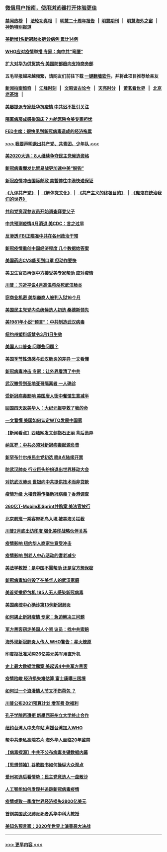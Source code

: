 ### [微信用户指南，使用浏览器打开体验更佳](https://github.com/gfw-breaker/banned-news1/blob/master/indexes/wechat-guide.md?t=0)
#### [禁闻热榜](热点新闻.md?t=0)  &nbsp;&nbsp;|&nbsp;&nbsp; [法轮功真相](https://github.com/gfw-breaker/truth/blob/master/README.md?t=0) &nbsp;&nbsp;|&nbsp;&nbsp; [明慧二十周年报告](https://github.com/gfw-breaker/mh-reports/blob/master/README.md?t=0) &nbsp;&nbsp;|&nbsp;&nbsp;[明慧期刊](https://github.com/gfw-breaker/mh-qikan) &nbsp;&nbsp;|&nbsp;&nbsp; [明慧海外之窗](https://github.com/gfw-breaker/mh-news/blob/master/README.md?t=0) &nbsp;&nbsp;|&nbsp;&nbsp; [神韵特别报道](https://github.com/gfw-breaker/mh-news/blob/master/shenyun.md?t=0)
#### [美新增1名新冠肺炎确诊病例 累计14例](../pages/nsc412/n11864893.md?t=02131244) 
#### [WHO应对疫情举措 专家：向中共“弯腰”](../pages/nsc412/n11864727.md?t=02131244) 
#### [扩大对华为供货禁令 美国防部趋向支持商务部](../pages/nsc412/n11864773.md?t=02131244) 
#### 五毛举报越来越频繁，请网友们前往下载 [一键翻墙软件](https://github.com/gfw-breaker/ssr-accounts)，并将此项目推荐给亲友
#### [新闻拍案惊奇](https://github.com/gfw-breaker/banned-news1/blob/master/pages/link4.md) &nbsp;&nbsp;|&nbsp;&nbsp; [江峰时刻](https://github.com/gfw-breaker/banned-news1/blob/master/pages/link4.md) &nbsp;&nbsp;|&nbsp;&nbsp; [文昭谈古论今](https://github.com/gfw-breaker/banned-news1/blob/master/pages/link4.md) &nbsp;&nbsp;|&nbsp;&nbsp; [天亮时分](https://github.com/gfw-breaker/banned-news1/blob/master/pages/link4.md) &nbsp;&nbsp;|&nbsp;&nbsp; [萧茗看世界](https://github.com/gfw-breaker/banned-news1/blob/master/pages/link4.md) &nbsp;&nbsp;|&nbsp;&nbsp; [北京老茶馆](https://github.com/gfw-breaker/banned-news1/blob/master/pages/link4.md) &nbsp;&nbsp;|&nbsp;&nbsp; 
#### [美屡提派专家赴华抗疫情 中共迟不批引关注](../pages/nsc412/n11864719.md?t=02131244) 
#### [隔离病房成感染温床？方舱医院令美专家担忧](../pages/nsc412/n11864575.md?t=02131244) 
#### [FED主席：很快见到新冠病毒造成的经济拖累](../pages/nsc412/n11864507.md?t=02131244) 
#### [>>> 我要声明退出共产党、共青团、少年队 <<<](https://github.com/begood0513/goodnews/blob/master/quit/letter.md) 
#### [美2020大选：8人继续争夺民主党候选资格](../pages/nsc412/n11864327.md?t=02131244) 
#### [新冠病毒爆发比贸易战更加速中美“脱钩”](../pages/nsc412/n11864470.md?t=02131244) 
#### [新冠疫情冲击国际邮政 美暂停往中港快递保证](../pages/nsc412/n11864207.md?t=02131244) 
#### [《九评共产党》](https://github.com/begood0513/9ping.md/blob/master/README.md) &nbsp;|&nbsp; [《解体党文化》](../../../../jtdwh.md/blob/master/README.md)  &nbsp;|&nbsp; [《共产主义的终极目的》](../../../../gczydzjmd.md/blob/master/README.md) &nbsp;|&nbsp; [《魔鬼在统治我们的世界》](../../../../mgztzwmdsj.md/blob/master/README.md) 
#### [共和党资深参议员开始调查拜登父子](../pages/nsc412/n11863984.md?t=02131244) 
#### [中共预测疫情4月消退 美CDC：言之过早](../pages/nsc412/n11864310.md?t=02131244) 
#### [反渗透 FBI正瞄准中共在各州政治干预](../pages/nsc412/n11864300.md?t=02131244) 
#### [新冠疫情重创中国经济程度 几个数据给答案](../pages/nsc412/n11864203.md?t=02131244) 
#### [美国药店CVS能买到口罩 但动作要快](../pages/nsc412/n11862438.md?t=02131244) 
#### [美卫生官员再促中方接受美专家帮助 应对疫情](../pages/nsc412/n11864043.md?t=02131244) 
#### [川普：习近平说4月高温将杀死武汉肺炎](../pages/nsc412/n11860814.md?t=02131244) 
#### [窃商业机密 美华裔商人被判入狱16个月](../pages/nsc412/n11863911.md?t=02131244) 
#### [美国民主党党内总统候选人初选 桑德斯领先](../pages/nsc412/n11863475.md?t=02131244) 
#### [美1981年小说“预言”：中共制造武汉病毒](../pages/nsc412/n11863306.md?t=02131244) 
#### [纽约州塑料袋禁令3月1日生效](../pages/nsc412/n11862832.md?t=02131244) 
#### [美国人口普查  问哪些问题？](../pages/nsc412/n11862808.md?t=02131244) 
#### [美国季节性流感与武汉肺炎的差异 一文看懂](../pages/nsc412/n11862428.md?t=02131244) 
#### [新冠病毒冲击 专家：让外界看清了中共](../pages/nsc412/n11862280.md?t=02131244) 
#### [武汉撤侨到圣地亚哥隔离者 一人确诊](../pages/nsc412/n11862460.md?t=02131244) 
#### [受新冠病毒影响 美国唐人街中餐馆生意减半](../pages/nsc412/n11861940.md?t=02131244) 
#### [回国四天返美华人：大纪元报导救了我的命](../pages/nsc412/n11862181.md?t=02131244) 
#### [一文看懂 美国如何认定WTO发展中国家](../pages/nsc412/n11862051.md?t=02131244) 
#### [【新闻看点】西陆网发文剑指石正丽 背后诡异](../pages/nsc412/n11861792.md?t=02131244) 
#### [纳瓦罗：中共必须对新冠病毒起源负责](../pages/nsc412/n11861810.md?t=02131244) 
#### [新罕布什尔州民主党初选 晚8点陆续开票](../pages/nsc412/n11861872.md?t=02131244) 
#### [防武汉肺炎 行业巨头纷纷退出世界移动大会](../pages/nsc412/n11861795.md?t=02131244) 
#### [对抗武汉肺炎 世银向中共提供技术而非贷款](../pages/nsc412/n11861652.md?t=02131244) 
#### [疫情升级 大楼粪渠传播新冠病毒？香港调查](../pages/nsc412/n11861556.md?t=02131244) 
#### [260亿T-Mobile和Sprint并购案 美法官放行](../pages/nsc412/n11861511.md?t=02131244) 
#### [北京航班一乘客带死鸟入境 被美海关拦截](../pages/nsc412/n11861317.md?t=02131244) 
#### [川普2月底出访印度 强化美印战略伙伴关系](../pages/nsc412/n11860557.md?t=02131244) 
#### [疫情影响  纽约华人商家生意受冲击](../pages/nsc412/n11860284.md?t=02131244) 
#### [疫情影响  到老人中心活动的耆老减少](../pages/nsc412/n11860199.md?t=02131244) 
#### [美法学教授：是中国不需帮助 还是官方想保密](../pages/nsc412/n11859492.md?t=02131244) 
#### [新冠病毒如何毁了在美华人的武汉家庭](../pages/nsc412/n11859524.md?t=02131244) 
#### [美首架撤侨包机 195人无人感染新冠病毒](../pages/nsc412/n11859908.md?t=02131244) 
#### [美国疾控中心确诊第13例新冠肺炎](../pages/nsc412/n11859966.md?t=02131244) 
#### [如何遏止新冠疫情 专家：急迫解决三问题](../pages/nsc412/n11859685.md?t=02131244) 
#### [军方黑客窃走美国人个资 议员：找中共索赔](../pages/nsc412/n11859371.md?t=02131244) 
#### [海外现新冠肺炎人传人 WHO警告：星火燎原](../pages/nsc412/n11859252.md?t=02131244) 
#### [印度拟批准采购26亿美元美军用直升机](../pages/nsc412/n11859143.md?t=02131244) 
#### [史上最大数据泄露案 美起诉4中共军方黑客](../pages/nsc412/n11859115.md?t=02131244) 
#### [疫情险峻 经济损失难估算 富士康曝三困境](../pages/nsc412/n11859120.md?t=02131244) 
#### [如何过一个浪漫情人节又不伤荷包 ？](../pages/nsc412/n11858969.md?t=02131244) 
#### [川普公布2021预算计划 增军费 砍福利](../pages/nsc412/n11859012.md?t=02131244) 
#### [孔子学院再遭拒 新墨西哥州立大学终止合作](../pages/nsc412/n11858661.md?t=02131244) 
#### [纽约台湾人中央车站  声援台湾加入WHO](../pages/nsc412/n11857757.md?t=02131244) 
#### [帮中共走私高端芯片 海外华人面临20年监禁](../pages/nsc412/n11855016.md?t=02131244) 
#### [【病毒探源】中共不公布病毒关键数据内幕](../pages/nsc412/n11856584.md?t=02131244) 
#### [【思想领袖】谷歌脸书如何操纵大众观点](../pages/nsc412/n11680874.md?t=02131244) 
#### [爱州初选后看情势：民主党竞选人一盘散沙](../pages/nsc412/n11856557.md?t=02131244) 
#### [人工智能如何发现并追踪新冠病毒疫情](../pages/nsc412/n11856398.md?t=02131244) 
#### [疫情或致一季度世界经济损失2800亿美元](../pages/nsc412/n11855639.md?t=02131244) 
#### [首例美国武汉肺炎死者系华中科大教授](../pages/nsc412/n11855500.md?t=02131244) 
#### [美知名预言家：2020年世界上演善恶大决战](../pages/nsc412/n11855418.md?t=02131244) 

----
#### [ >>> 更早内容 <<< ](../indexes/nsc412-earlier.md)
